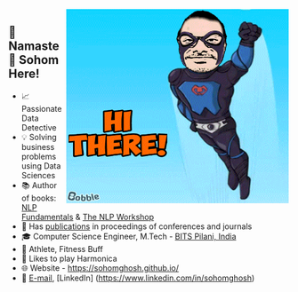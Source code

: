 <img align="right" width=400 height=350 alt="GIF" src="https://github.com/sohomghosh/sohomghosh/blob/master/Hithere21_bobble-keyboard-watermark-v5_HD_84_3096_1.gif" />

## :pray: Namaste :pray: Sohom Here!
- :chart_with_upwards_trend: Passionate Data Detective
- :bulb: Solving business problems using Data Sciences
- :books: Author of books: [NLP Fundamentals](https://www.packtpub.com/in/big-data-and-business-intelligence/natural-language-processing-fundamentals) & [The NLP Workshop](https://www.packtpub.com/in/data/the-natural-language-processing-workshop-second-edition)
- :page_facing_up: Has [publications](https://scholar.google.com/citations?user=7Jm4_McAAAAJ&hl=en) in proceedings of conferences and journals
- :mortar_board: Computer Science Engineer, M.Tech - [BITS Pilani, India](http://www.bits-pilani.ac.in/)
- :runner: Athlete, Fitness Buff
- :musical_score: Likes to play Harmonica
- :globe_with_meridians: Website - https://sohomghosh.github.io/
- :e-mail: [E-mail](sohom1ghosh@gmail.com),  [LinkedIn] (https://www.linkedin.com/in/sohomghosh)
